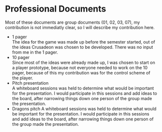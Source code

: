 # Professional Documents
Most of these documents are group documents (01, 02, 03, 07), my contribution is not immediatly clear, so I will describe my contribution here.

 - 1 pager  
The idea for the game was made up before the semester started, out of the ideas Crusadeon was chosen to be developed. There was no input from me in the 1 pager.
 - 10 pager  
  Since most of the ideas were already made up, I was chosen to start on a player prototype, because not everyone needed to work on the 10 pager, because of this my contribution was for the control scheme of the player.
 - Pitch presentation  
A whiteboard sessions was held to determine what would be important for the presentation. I would participate in this sessions and add ideas to the board, after narrowing things down one person of the group made the presentation.
 - Dragons pitch
A whiteboard sessions was held to determine what would be important for the presentation. I would participate in this sessions and add ideas to the board, after narrowing things down one person of the group made the presentation.
